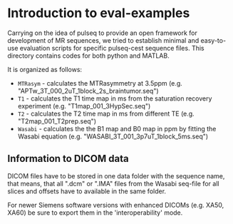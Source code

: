 # Introduction to eval-examples

Carrying on the idea of pulseq to provide an open framework for development of MR sequences, we tried to establish minimal and easy-to-use evaluation scripts for specific pulseq-cest sequence files. This directory contains codes for both python and MATLAB.

It is organized as follows:

* `MTRasym` - calculates the MTRasymmetry at 3.5ppm (e.g. "APTw_3T_000_2uT_1block_2s_braintumor.seq")
* `T1` - calculates the T1 time map in ms from the saturation recovery experiment (e.g. "T1map_001_3HypSec.seq")
* `T2` - calculates the T2 time map in ms from different TE (e.g. "T2map_001_T2prep.seq")
* `Wasabi` - calculates the the B1 map and B0 map in ppm by fitting the Wasabi equation (e.g. "WASABI_3T_001_3p7uT_1block_5ms.seq")


## Information to DICOM data

DICOM files have to be stored in one data folder with the sequence name, that means, that all ".dcm" or ".IMA" files from the Wasabi seq-file for all slices and offsets have to available in the same folder.

For newer Siemens software versions with enhanced DICOMs (e.g. XA50, XA60) be sure to export them in the 'interoperability' mode.


